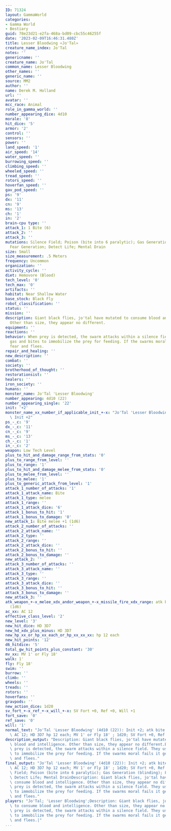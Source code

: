 ```yaml
---
ID: 71324
layout: GammaWorld
categories:
- Gamma World
- Bestiary
guid: 78e23d21-e2fa-468a-bd09-cbc55c46255f
date: '2023-02-09T16:46:31.480Z'
title: Lesser Bloodwing «Jo'Tal»
creature_name_index: Jo'Tal
notes: ''
genericname: ''
creature_name: Jo'Tal
common_name: Lesser Bloodwing
other_names: ''
generic_name: ''
source: MM2
author: ''
name: Derek M. Holland
url: ''
avatar: ''
mcc_race: Animal
role_in_gamma_world: ''
number_appearing_dice: 4d10
morale: '8'
hit_dice: '5'
armor: '2'
control: ''
sensors: ''
power: ''
land_speed: '1'
air_speed: '14'
water_speed: ''
burrowing_speed: ''
climbing_speed: ''
wheeled_speed: ''
tread_speed: ''
rotors_speed: ''
hoverfan_speed: ''
gav_pod_speed: ''
ps: '9'
dx: '11'
cn: '9'
ms: '13'
ch: '1'
in: '2'
brain-cpu type: ''
attack_1: 1 Bite (6)
attack_2: ''
attack_3: ''
mutations: Silence Field; Poison (bite into 6 paralytic); Gas Generation (blinding);
  Fear Generation; Detect Life; Mental Drain
size: Small
size_measurement: .5 Meters
frequency: Uncommon
organization: ''
activity_cycle: ''
diet: Hemovore (Blood)
tech_level: '0'
tech_max: '0'
artifacts: ''
habitat: Near Shallow Water
base_stock: Black Fly
robot_classification: ''
status: ''
mission: ''
description: Giant black flies, jo'tal have mutated to consume blood and intelligence.
  Other than size, they appear no different.
equipment: ''
reactions: ''
behavior: When prey is detected, the swarm attacks within a silence field. They use
  gas and bites to immobilize the prey for feeding. If the swarms moral fails it generates
  fear and flees.
repair_and_healing: ''
new_description: ''
combat: ''
society: ''
brotherhood_of_thought: ''
restorationsist: ''
healers: ''
iron_society: ''
humans: ''
monster_name: Jo'Tal 'Lesser Bloodwing'
number_appearing: 4d10 (22)
number_appearing_single: '22'
init: '+2'
monster_name_xx_number_if_applicable_init_+-x: "Jo'Tal 'Lesser Bloodwing' (4d10 (22)):\
  \ Init +2"
ps_-_c: '9'
dx_-_c: '11'
cn_-_c: '9'
ms_-_c: '13'
ch_-_c: '1'
in_-_c: '2'
weapon: Low Tech Level
plus_to_hit_and_damage_range_from_stats: '0'
plus_to_range_from_level: ''
plus_to_range: '1'
plus_to_hit_and_damage_melee_from_stats: '0'
plus_to_melee_from_level: ''
plus_to_melee: '1'
plus_to_generic_attack_from_level: '1'
attack_1_number_of_attacks: '1'
attack_1_attack_name: Bite
attack_1_type: melee
attack_1_range: ''
attack_1_attack_dice: '6'
attack_1_bonus_to_hit: '1'
attack_1_bonus_to_damage: '0'
new_attack_1: Bite melee +1 (1d6)
attack_2_number_of_attacks: ''
attack_2_attack_name: ''
attack_2_type: ''
attack_2_range: ''
attack_2_attack_dice: ''
attack_2_bonus_to_hit: ''
attack_2_bonus_to_damage: ''
new_attack_2: ''
attack_3_number_of_attacks: ''
attack_3_attack_name: ''
attack_3_type: ''
attack_3_range: ''
attack_3_attack_dice: ''
attack_3_bonus_to_hit: ''
attack_3_bonus_to_damage: ''
new_attack_3: ''
atk_weapon_+-x_melee_xdx_andor_weapon_+-x_missile_fire_xdx_range: atk bite melee +1
  (1d6)
ac_xx: AC 12
effective_class_level: '2'
new_level: '3'
new_hit_dice: HD 3D7
new_hd_xdx_plus_minus: HD 3D7
new_hp_xx_or_hp_xx_each_or_hp_xx_xx_xx: hp 12 each
new_hit_points: '12'
d6_hitdice: '5'
total_gw_hit_points_plus_constant: '30'
mv_xx: MV 1' or Fly 18'
walk: 1'
fly: Fly 18'
swim: ''
burrow: ''
climb: ''
wheels: ''
treads: ''
rotors: ''
hoverfans: ''
gravpods: ''
new_action_dice: 1d20
sv_fort_+-x_ref_+-x_will_+-x: SV Fort +0, Ref +0, Will +1
fort_save: '0'
ref_save: '0'
will: '1'
normal_text: "Jo'Tal 'Lesser Bloodwing' (4d10 (22)): Init +2; atk bite melee +1 (1d6);\
  \ AC 12; HD 3D7 hp 12 each; MV 1' or Fly 18' ; 1d20; SV Fort +0, Ref +0, Will +1"
description_output: "Description: Giant black flies, jo'tal have mutated to consume\
  \ blood and intelligence. Other than size, they appear no different.Behavior:When\
  \ prey is detected, the swarm attacks within a silence field. They use gas and bites\
  \ to immobilize the prey for feeding. If the swarms moral fails it generates fear\
  \ and flees."
final_output: "Jo'Tal 'Lesser Bloodwing' (4d10 (22)): Init +2; atk bite melee +1 (1d6);\
  \ AC 12; HD 3D7 hp 12 each; MV 1' or Fly 18' ; 1d20; SV Fort +0, Ref +0, Will +1Silence\
  \ Field; Poison (bite into 6 paralytic); Gas Generation (blinding); Fear Generation;\
  \ Detect Life; Mental DrainDescription: Giant black flies, jo'tal have mutated to\
  \ consume blood and intelligence. Other than size, they appear no different.Behavior:When\
  \ prey is detected, the swarm attacks within a silence field. They use gas and bites\
  \ to immobilize the prey for feeding. If the swarms moral fails it generates fear\
  \ and flees."
players: "Jo'Tal; 'Lesser Bloodwing';Description: Giant black flies, jo'tal have mutated\
  \ to consume blood and intelligence. Other than size, they appear no different.Behavior:When\
  \ prey is detected, the swarm attacks within a silence field. They use gas and bites\
  \ to immobilize the prey for feeding. If the swarms moral fails it generates fear\
  \ and flees.|"
...
```

